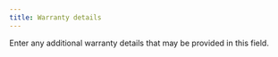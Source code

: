 ```yaml
---
title: Warranty details
---
```



Enter any additional warranty  details that may be provided in this field.
